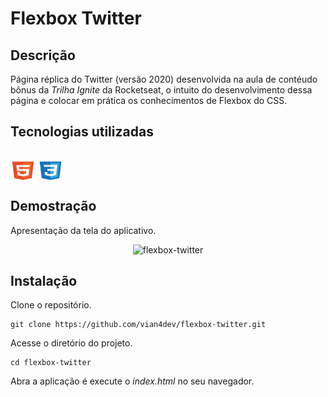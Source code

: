 # Flexbox Twitter

## Descrição
Página réplica do Twitter (versão 2020) desenvolvida na aula de contéudo bônus da _Trilha Ignite_ da Rocketseat, o intuito do desenvolvimento dessa página e colocar em prática os conhecimentos de Flexbox do CSS.

## Tecnologias utilizadas
<div style="display: inline_block"><br>
  <img align="center" alt="img-html" height="30" width="40" src="https://raw.githubusercontent.com/devicons/devicon/master/icons/html5/html5-original.svg">
  <img align="center" alt="img-css" height="30" width="40" src="https://raw.githubusercontent.com/devicons/devicon/master/icons/css3/css3-original.svg">
</div>

## Demostração
Apresentação da tela do aplicativo.
<div align="center">
  <img src="https://i.ibb.co/yg19p4q/flexbox-twitter.png" alt="flexbox-twitter" border="0">
</div>

## Instalação
Clone o repositório.
~~~
git clone https://github.com/vian4dev/flexbox-twitter.git
~~~
Acesse o diretório do projeto.
~~~
cd flexbox-twitter
~~~
Abra a aplicação é execute o _index.html_ no seu navegador.

